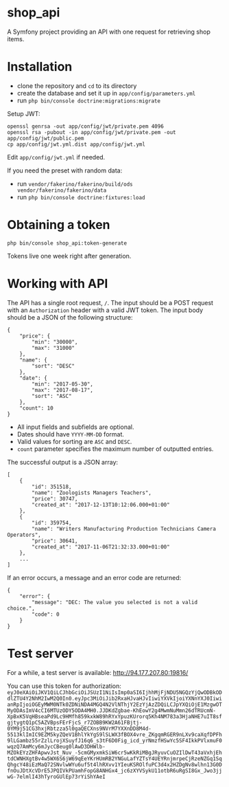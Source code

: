 shop_api
========

A Symfony project providing an API with one request for retrieving shop items.

Installation
============

* clone the repository and `cd` to its directory
* create the database and set it up in `app/config/parameters.yml`
* run `php bin/console doctrine:migrations:migrate`

Setup JWT:
```
openssl genrsa -out app/config/jwt/private.pem 4096
openssl rsa -pubout -in app/config/jwt/private.pem -out app/config/jwt/public.pem
cp app/config/jwt.yml.dist app/config/jwt.yml
```
Edit `app/config/jwt.yml` if needed.

If you need the preset with random data:
* run `vendor/fakerino/fakerino/build/ods vendor/fakerino/fakerino/data`
* run `php bin/console doctrine:fixtures:load`

Obtaining a token
=================

```
php bin/console shop_api:token-generate
```
Tokens live one week right after generation.

Working with API
================

The API has a single root request, `/`. The input should be a POST request with an `Authorization` header with a valid JWT token. The input body should be a JSON of the following structure:
```
{
    "price": {
        "min": "30000",
        "max": "31000"
    },
    "name": {
        "sort": "DESC"
    },
    "date": {
        "min": "2017-05-30",
        "max": "2017-08-17",
        "sort": "ASC"
    },
    "count": 10
}
```
* All input fields and subfields are optional.
* Dates should have `YYYY-MM-DD` format.
* Valid values for sorting are `ASC` and `DESC`.
* `count` parameter specifies the maximum number of outputted entries.

The successful output is a JSON array:
```
[
    {
        "id": 351518,
        "name": "Zoologists Managers Teachers",
        "price": 30747,
        "created_at": "2017-12-13T10:12:06.000+01:00"
    },
    {
        "id": 359754,
        "name": "Writers Manufacturing Production Technicians Camera Operators",
        "price": 30641,
        "created_at": "2017-11-06T21:32:33.000+01:00"
    },
    ...
]
```

If an error occurs, a message and an error code are returned:
```
{
    "error": {
        "message": "DEC: The value you selected is not a valid choice.",
        "code": 0
    }
}
```

Test server
===========

For a while, a test server is available: http://94.177.207.80:19816/

You can use this token for authorization: `eyJ0eXAiOiJKV1QiLCJhbGciOiJSUzI1NiIsImp0aSI6IjhhMjFjNDU5NGQzYjQwODBkODdlZTU4Y2NhM2IwM2Q0In0.eyJpc3MiOiJib2RxaHJvaHJvIiwiYXVkIjoiYXNnYXJ0IiwianRpIjoiOGEyMWM0NTk0ZDNiNDA4MGQ4N2VlNThjY2EzYjAzZDQiLCJpYXQiOjE1MzgwOTMyODAsImV4cCI6MTUzODY5ODA4MH0.JJDKdZgbae-KhEowY2g4MwmNuMmn26dTRUcmN-XpBxK5VqHBseaPd9Lc9HMfh859kxkW89hRYxYpuzKUrorq5Kh4NM783a3HjaNHE7uIT8sfgjtygtQ1pC5AZVBpsFErFjcS_r7ZOBB9KW2A61FBjtj-0YM9j51CG3hxjRbtzza5l0gaQECXns9NVrM7YXXnDD8M4d-5513klImIC9EZM5kyZQeV1BhlYkYgS9lSLWX3fBOX4vre_ZKgqmRGER9nLXv9caXqfDPFh9lLGambz55rZzlLrojXSuyfJ16q6_s3tF6D0Fig_icd_yrNmzfHSwYc5SF4IkkPVlxmuF0wqzQ7AmMcy6mJycCBeug0lAwD3DHWlb-MZOkEYzZHFApwvJst_Nuv_-5cmGMyxmkSiW6cr5wKkRiMBgJRyuvCuOZIlDwT43aVxhjEhtdCWNHXgtBv4w5WX6S6jW69qEeYKrHUmRB2YNGuLafYZTsY4UEYRnjmrpeCjRzeNZGq1SqQhgcY48iEzMaQ72SNvlwWYu6uf5t4lhRXvv1YIeuKSROlfuPC3d4x2HZDgNv8wlhn13G0DfnOuJDtXcVDrE5JPQIVkPUamhFopG8ANHGx4_jc6zXYVSykU11otbR6uRgSI8Gx_Jwo3jjwG-7elmlI43hTyroGUlEp73rYiShYAeI`
